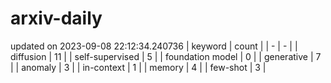 # arxiv-daily
updated on 2023-09-08 22:12:34.240736
| keyword | count |
| - | - |
| diffusion | 11 |
| self-supervised | 5 |
| foundation model | 0 |
| generative | 7 |
| anomaly | 3 |
| in-context | 1 |
| memory | 4 |
| few-shot | 3 |
